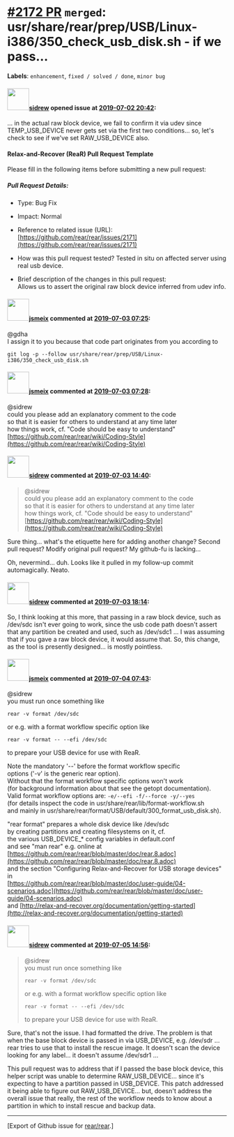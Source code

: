[\#2172 PR](https://github.com/rear/rear/pull/2172) `merged`: usr/share/rear/prep/USB/Linux-i386/350\_check\_usb\_disk.sh - if we pass…
=======================================================================================================================================

**Labels**: `enhancement`, `fixed / solved / done`, `minor bug`

#### <img src="https://avatars.githubusercontent.com/u/6108505?v=4" width="50">[sidrew](https://github.com/sidrew) opened issue at [2019-07-02 20:42](https://github.com/rear/rear/pull/2172):

… in the actual raw block device, we fail to confirm it via udev since
TEMP\_USB\_DEVICE never gets set via the first two conditions... so,
let's check to see if we've set RAW\_USB\_DEVICE also.

#### Relax-and-Recover (ReaR) Pull Request Template

Please fill in the following items before submitting a new pull request:

##### Pull Request Details:

-   Type: Bug Fix

-   Impact: Normal

-   Reference to related issue (URL):
    [https://github.com/rear/rear/issues/2171](https://github.com/rear/rear/issues/2171)

-   How was this pull request tested? Tested in situ on affected server
    using real usb device.

-   Brief description of the changes in this pull request:  
    Allows us to assert the original raw block device inferred from udev
    info.

#### <img src="https://avatars.githubusercontent.com/u/1788608?u=925fc54e2ce01551392622446ece427f51e2f0ce&v=4" width="50">[jsmeix](https://github.com/jsmeix) commented at [2019-07-03 07:25](https://github.com/rear/rear/pull/2172#issuecomment-507974502):

@gdha  
I assign it to you because that code part originates from you according
to

    git log -p --follow usr/share/rear/prep/USB/Linux-i386/350_check_usb_disk.sh

#### <img src="https://avatars.githubusercontent.com/u/1788608?u=925fc54e2ce01551392622446ece427f51e2f0ce&v=4" width="50">[jsmeix](https://github.com/jsmeix) commented at [2019-07-03 07:28](https://github.com/rear/rear/pull/2172#issuecomment-507975500):

@sidrew  
could you please add an explanatory comment to the code  
so that it is easier for others to understand at any time later  
how things work, cf. "Code should be easy to understand"  
[https://github.com/rear/rear/wiki/Coding-Style](https://github.com/rear/rear/wiki/Coding-Style)

#### <img src="https://avatars.githubusercontent.com/u/6108505?v=4" width="50">[sidrew](https://github.com/sidrew) commented at [2019-07-03 14:40](https://github.com/rear/rear/pull/2172#issuecomment-508122550):

> @sidrew  
> could you please add an explanatory comment to the code  
> so that it is easier for others to understand at any time later  
> how things work, cf. "Code should be easy to understand"  
> [https://github.com/rear/rear/wiki/Coding-Style](https://github.com/rear/rear/wiki/Coding-Style)

Sure thing... what's the etiquette here for adding another change?
Second pull request? Modify original pull request? My github-fu is
lacking...

Oh, nevermind... duh. Looks like it pulled in my follow-up commit
automagically. Neato.

#### <img src="https://avatars.githubusercontent.com/u/6108505?v=4" width="50">[sidrew](https://github.com/sidrew) commented at [2019-07-03 18:14](https://github.com/rear/rear/pull/2172#issuecomment-508201529):

So, I think looking at this more, that passing in a raw block device,
such as /dev/sdc isn't ever going to work, since the usb code path
doesn't assert that any partition be created and used, such as /dev/sdc1
... I was assuming that if you gave a raw block device, it would assume
that. So, this change, as the tool is presently designed... is mostly
pointless.

#### <img src="https://avatars.githubusercontent.com/u/1788608?u=925fc54e2ce01551392622446ece427f51e2f0ce&v=4" width="50">[jsmeix](https://github.com/jsmeix) commented at [2019-07-04 07:43](https://github.com/rear/rear/pull/2172#issuecomment-508376871):

@sidrew  
you must run once something like

    rear -v format /dev/sdc

or e.g. with a format workflow specific option like

    rear -v format -- --efi /dev/sdc

to prepare your USB device for use with ReaR.

Note the mandatory '--' before the format workflow specific  
options ('-v' is the generic rear option).  
Without that the format workflow specific options won't work  
(for background information about that see the getopt documentation).  
Valid format workflow options are: `-e/--efi -f/--force -y/--yes`  
(for details inspect the code in usr/share/rear/lib/format-workflow.sh  
and mainly in
usr/share/rear/format/USB/default/300\_format\_usb\_disk.sh).

"rear format" prepares a whole disk device like /dev/sdc  
by creating partitions and creating filesystems on it, cf.  
the various USB\_DEVICE\_\* config variables in default.conf  
and see "man rear" e.g. online at  
[https://github.com/rear/rear/blob/master/doc/rear.8.adoc](https://github.com/rear/rear/blob/master/doc/rear.8.adoc)  
and the section "Configuring Relax-and-Recover for USB storage devices"
in  
[https://github.com/rear/rear/blob/master/doc/user-guide/04-scenarios.adoc](https://github.com/rear/rear/blob/master/doc/user-guide/04-scenarios.adoc)  
and
[http://relax-and-recover.org/documentation/getting-started](http://relax-and-recover.org/documentation/getting-started)

#### <img src="https://avatars.githubusercontent.com/u/6108505?v=4" width="50">[sidrew](https://github.com/sidrew) commented at [2019-07-05 14:56](https://github.com/rear/rear/pull/2172#issuecomment-508784874):

> @sidrew  
> you must run once something like
>
>     rear -v format /dev/sdc
>
> or e.g. with a format workflow specific option like
>
>     rear -v format -- --efi /dev/sdc
>
> to prepare your USB device for use with ReaR.

Sure, that's not the issue. I had formatted the drive. The problem is
that when the base block device is passed in via USB\_DEVICE, e.g.
/dev/sdr ... rear tries to use that to install the rescue image. It
doesn't scan the device looking for any label... it doesn't assume
/dev/sdr1 ...

This pull request was to address that if I passed the base block device,
this helper script was unable to determine RAW\_USB\_DEVICE... since
it's expecting to have a partition passed in USB\_DEVICE. This patch
addressed it being able to figure out RAW\_USB\_DEVICE... but, doesn't
address the overall issue that really, the rest of the workflow needs to
know about a partition in which to install rescue and backup data.

------------------------------------------------------------------------

\[Export of Github issue for
[rear/rear](https://github.com/rear/rear).\]
